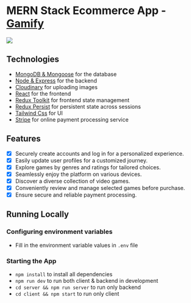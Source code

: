# MERN Stack Ecommerce App - [Gamify](https://transcendent-malasada-145041.netlify.app/)
![](https://res.cloudinary.com/dmhfkaawt/image/upload/v1706001374/Frame_1_2_yuf12h.jpg)

## Technologies

- [MongoDB & Mongoose](https://mongoosejs.com/) for the database
- [Node & Express](http://expressjs.com/) for the backend
- [Cloudinary](https://cloudinary.com/) for uploading images
- [React](https://reactjs.org/docs/create-a-new-react-app.html) for the frontend
- [Redux Toolkit](https://redux-toolkit.js.org/) for frontend state management
- [Redux Persist](https://www.npmjs.com/package/redux-persist) for persistent state across sessions
- [Tailwind Css](https://tailwindcss.com/) for UI
- [Stripe](https://stripe.com/in) for online payment processing service

## Features

- [x] Securely create accounts and log in for a personalized experience.
- [x] Easily update user profiles for a customized journey.
- [x] Explore games by genres and ratings for tailored choices.
- [x] Seamlessly enjoy the platform on various devices.
- [x] Discover a diverse collection of video games.
- [x] Conveniently review and manage selected games before purchase.
- [x] Ensure secure and reliable payment processing.

## Running Locally

### Configuring environment variables

- Fill in the environment variable values in `.env` file

### Starting the App

- `npm install` to install all dependencies
- `npm run dev` to run both client & backend in development
- `cd server && npm run server` to run only backend
- `cd client && npm start` to run only client
